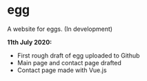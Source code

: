# egg
A website for eggs. (In development)

**11th July 2020:**
* First rough draft of egg uploaded to Github
* Main page and contact page drafted
* Contact page made with Vue.js
